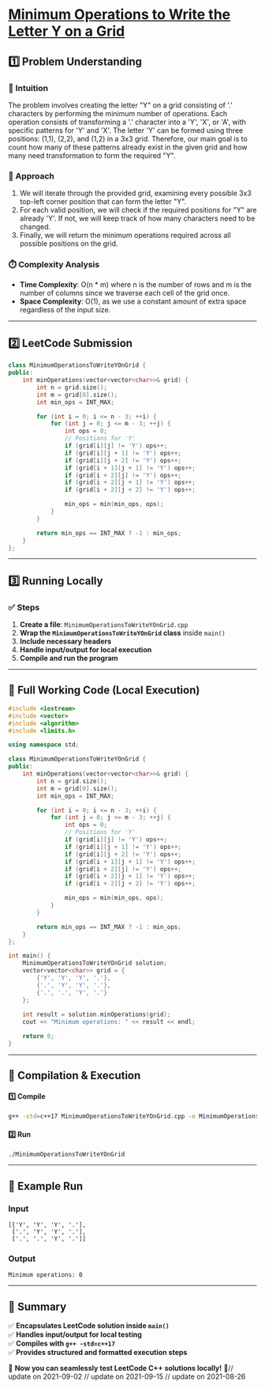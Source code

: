 # **[Minimum Operations to Write the Letter Y on a Grid](https://leetcode.com/problems/minimum-operations-to-write-the-letter-y-on-a-grid/description/)**  

## **1️⃣ Problem Understanding**  
### **📌 Intuition**  
The problem involves creating the letter "Y" on a grid consisting of '.' characters by performing the minimum number of operations. Each operation consists of transforming a '.' character into a 'Y', 'X', or 'A', with specific patterns for 'Y' and 'X'. The letter 'Y' can be formed using three positions: (1,1), (2,2), and (1,2) in a 3x3 grid. Therefore, our main goal is to count how many of these patterns already exist in the given grid and how many need transformation to form the required "Y".

### **🚀 Approach**  
1. We will iterate through the provided grid, examining every possible 3x3 top-left corner position that can form the letter "Y".
2. For each valid position, we will check if the required positions for "Y" are already 'Y'. If not, we will keep track of how many characters need to be changed.
3. Finally, we will return the minimum operations required across all possible positions on the grid.

### **⏱️ Complexity Analysis**  
- **Time Complexity**: O(n * m) where n is the number of rows and m is the number of columns since we traverse each cell of the grid once.
- **Space Complexity**: O(1), as we use a constant amount of extra space regardless of the input size.

---  

## **2️⃣ LeetCode Submission**  
```cpp
class MinimumOperationsToWriteYOnGrid {
public:
    int minOperations(vector<vector<char>>& grid) {
        int n = grid.size();
        int m = grid[0].size();
        int min_ops = INT_MAX;

        for (int i = 0; i <= n - 3; ++i) {
            for (int j = 0; j <= m - 3; ++j) {
                int ops = 0;
                // Positions for 'Y'
                if (grid[i][j] != 'Y') ops++;
                if (grid[i][j + 1] != 'Y') ops++;
                if (grid[i][j + 2] != 'Y') ops++;
                if (grid[i + 1][j + 1] != 'Y') ops++;
                if (grid[i + 2][j] != 'Y') ops++;
                if (grid[i + 2][j + 1] != 'Y') ops++;
                if (grid[i + 2][j + 2] != 'Y') ops++;

                min_ops = min(min_ops, ops);
            }
        }

        return min_ops == INT_MAX ? -1 : min_ops;
    }
};  
```  

---  

## **3️⃣ Running Locally**  
### **✅ Steps**  
1. **Create a file**: `MinimumOperationsToWriteYOnGrid.cpp`  
2. **Wrap the `MinimumOperationsToWriteYOnGrid` class** inside `main()`  
3. **Include necessary headers**  
4. **Handle input/output for local execution**  
5. **Compile and run the program**  

---  

## **📝 Full Working Code (Local Execution)**  
```cpp
#include <iostream>
#include <vector>
#include <algorithm>
#include <limits.h>

using namespace std;

class MinimumOperationsToWriteYOnGrid {
public:
    int minOperations(vector<vector<char>>& grid) {
        int n = grid.size();
        int m = grid[0].size();
        int min_ops = INT_MAX;

        for (int i = 0; i <= n - 3; ++i) {
            for (int j = 0; j <= m - 3; ++j) {
                int ops = 0;
                // Positions for 'Y'
                if (grid[i][j] != 'Y') ops++;
                if (grid[i][j + 1] != 'Y') ops++;
                if (grid[i][j + 2] != 'Y') ops++;
                if (grid[i + 1][j + 1] != 'Y') ops++;
                if (grid[i + 2][j] != 'Y') ops++;
                if (grid[i + 2][j + 1] != 'Y') ops++;
                if (grid[i + 2][j + 2] != 'Y') ops++;

                min_ops = min(min_ops, ops);
            }
        }

        return min_ops == INT_MAX ? -1 : min_ops;
    }
};

int main() {
    MinimumOperationsToWriteYOnGrid solution;
    vector<vector<char>> grid = {
        {'Y', 'Y', 'Y', '.'},
        {'.', 'Y', 'Y', '.'},
        {'.', '.', 'Y', '.'}
    };
    
    int result = solution.minOperations(grid);
    cout << "Minimum operations: " << result << endl;

    return 0;
}
```  

---  

## **🔧 Compilation & Execution**  
#### **1️⃣ Compile**  
```bash
g++ -std=c++17 MinimumOperationsToWriteYOnGrid.cpp -o MinimumOperationsToWriteYOnGrid
```  

#### **2️⃣ Run**  
```bash
./MinimumOperationsToWriteYOnGrid
```  

---  

## **🎯 Example Run**  
### **Input**  
```
[['Y', 'Y', 'Y', '.'],
 ['.', 'Y', 'Y', '.'],
 ['.', '.', 'Y', '.']]
```  
### **Output**  
```
Minimum operations: 0
```  

---  

## **📌 Summary**  
✅ **Encapsulates LeetCode solution inside `main()`**  
✅ **Handles input/output for local testing**  
✅ **Compiles with `g++ -std=c++17`**  
✅ **Provides structured and formatted execution steps**  

🚀 **Now you can seamlessly test LeetCode C++ solutions locally!** 🚀// update on 2021-09-02
// update on 2021-09-15
// update on 2021-08-26
